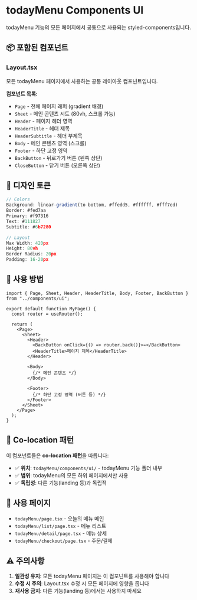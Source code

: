 # todayMenu Components UI

todayMenu 기능의 모든 페이지에서 공통으로 사용되는 styled-components입니다.

## 📦 포함된 컴포넌트

### Layout.tsx
모든 todayMenu 페이지에서 사용하는 공통 레이아웃 컴포넌트입니다.

**컴포넌트 목록:**
- `Page` - 전체 페이지 래퍼 (gradient 배경)
- `Sheet` - 메인 콘텐츠 시트 (80vh, 스크롤 가능)
- `Header` - 페이지 헤더 영역
- `HeaderTitle` - 헤더 제목
- `HeaderSubtitle` - 헤더 부제목
- `Body` - 메인 콘텐츠 영역 (스크롤)
- `Footer` - 하단 고정 영역
- `BackButton` - 뒤로가기 버튼 (왼쪽 상단)
- `CloseButton` - 닫기 버튼 (오른쪽 상단)

## 🎨 디자인 토큰

```typescript
// Colors
Background: linear-gradient(to bottom, #ffedd5, #ffffff, #fff7ed)
Border: #fed7aa
Primary: #f97316
Text: #111827
Subtitle: #6b7280

// Layout
Max Width: 420px
Height: 80vh
Border Radius: 20px
Padding: 16-20px
```

## 📖 사용 방법

```tsx
import { Page, Sheet, Header, HeaderTitle, Body, Footer, BackButton } from "../components/ui";

export default function MyPage() {
  const router = useRouter();
  
  return (
    <Page>
      <Sheet>
        <Header>
          <BackButton onClick={() => router.back()}>←</BackButton>
          <HeaderTitle>페이지 제목</HeaderTitle>
        </Header>
        
        <Body>
          {/* 메인 콘텐츠 */}
        </Body>
        
        <Footer>
          {/* 하단 고정 영역 (버튼 등) */}
        </Footer>
      </Sheet>
    </Page>
  );
}
```

## 🔄 Co-location 패턴

이 컴포넌트들은 **co-location 패턴**을 따릅니다:
- ✅ **위치**: `todayMenu/components/ui/` - todayMenu 기능 폴더 내부
- ✅ **범위**: todayMenu의 모든 하위 페이지에서만 사용
- ✅ **독립성**: 다른 기능(landing 등)과 독립적

## 📝 사용 페이지

- `todayMenu/page.tsx` - 오늘의 메뉴 메인
- `todayMenu/list/page.tsx` - 메뉴 리스트
- `todayMenu/detail/page.tsx` - 메뉴 상세
- `todayMenu/checkout/page.tsx` - 주문/결제

## ⚠️ 주의사항

1. **일관성 유지**: 모든 todayMenu 페이지는 이 컴포넌트를 사용해야 합니다
2. **수정 시 주의**: Layout.tsx 수정 시 모든 페이지에 영향을 줍니다
3. **재사용 금지**: 다른 기능(landing 등)에서는 사용하지 마세요

